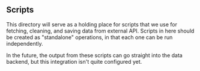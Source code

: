 ## Scripts

This directory will serve as a holding place for scripts that we use for fetching, cleaning, and saving data from external API. Scripts in here should be created as "standalone" operations, in that each one can be run independently.

In the future, the output from these scripts can go straight into the data backend, but this integration isn't quite configured yet.
